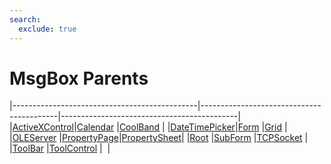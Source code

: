 ```yaml
---
search:
  exclude: true
---
```


<h1 class="heading"><span class="name">MsgBox Parents</span></h1>

|----------------------------------------------|------------------------------------------|--------------------------------------------|
|[ActiveXControl](../objects/activexcontrol.md)|[Calendar](../objects/calendar.md)        |[CoolBand](../objects/coolband.md)          |
|[DateTimePicker](../objects/datetimepicker.md)|[Form](../objects/form.md)                |[Grid](../objects/grid.md)                  |
|[OLEServer](../objects/oleserver.md)          |[PropertyPage](../objects/propertypage.md)|[PropertySheet](../objects/propertysheet.md)|
|[Root](../objects/root.md)                    |[SubForm](../objects/subform.md)          |[TCPSocket](../objects/tcpsocket.md)        |
|[ToolBar](../objects/toolbar.md)              |[ToolControl](../objects/toolcontrol.md)  |&nbsp;                                      |
